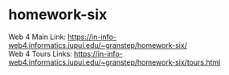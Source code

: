 # homework-six
Web 4 Main Link: https://in-info-web4.informatics.iupui.edu/~granstep/homework-six/  
Web 4 Tours Links: https://in-info-web4.informatics.iupui.edu/~granstep/homework-six/tours.html
